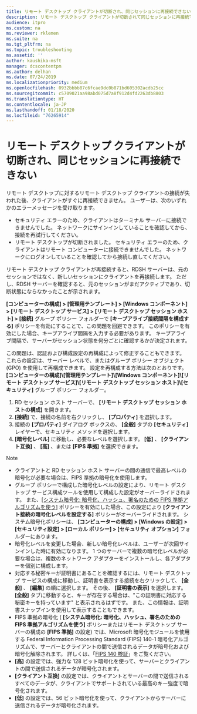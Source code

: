 ```yaml
---
title: リモート デスクトップ クライアントが切断され、同じセッションに再接続できない
description: リモート デスクトップ クライアントが切断されて同じセッションに再接続できない問題のトラブルシューティング。
audience: itpro
ms.custom: na
ms.reviewer: rklemen
ms.suite: na
ms.tgt_pltfrm: na
ms.topic: troubleshooting
ms.assetid: ''
author: kaushika-msft
manager: dcscontentpm
ms.author: delhan
ms.date: 07/24/2019
ms.localizationpriority: medium
ms.openlocfilehash: 0932bbbb87c6fcae9dc0b871bd605302acdb25cc
ms.sourcegitcommit: c5709021aa98abd075d7a8f912d4fd2263db8803
ms.translationtype: HT
ms.contentlocale: ja-JP
ms.lasthandoff: 01/18/2020
ms.locfileid: "76265914"
---
```

# <a name="remote-desktop-client-disconnects-and-cant-reconnect-to-the-same-session"></a>リモート デスクトップ クライアントが切断され、同じセッションに再接続できない

リモート デスクトップに対するリモート デスクトップ クライアントの接続が失われた後、クライアントがすぐに再接続できません。 ユーザーは、次のいずれかのエラーメッセージを受け取ります。

  - セキュリティ エラーのため、クライアントはターミナル サーバーに接続できませんでした。 ネットワークにサインインしていることを確認してから、接続を再試行してください。
  - リモート デスクトップが切断されました。 セキュリティ エラーのため、クライアントはリモート コンピューターに接続できませんでした。 ネットワークにログオンしていることを確認してから接続し直してください。

リモート デスクトップ クライアントが再接続すると、RDSH サーバーは、元のセッションではなく、新しいセッションにクライアントを再接続します。 ただし、RDSH サーバーを確認すると、元のセッションがまだアクティブであり、切断状態にならなかったことが示されます。

**[コンピューターの構成] > [管理用テンプレート] > [Windows コンポーネント] > [リモート デスクトップ サービス] > [リモート デスクトップ セッション ホスト] > [接続]** グループ ポリシー フォルダーで **[キープアライブ接続間隔を構成する]** ポリシーを有効にすることで、この問題を回避できます。 このポリシーを有効にした場合、キープアライブ間隔を入力する必要があります。 キープアライブ間隔で、サーバーがセッション状態を何分ごとに確認するかが決定されます。

この問題は、認証および構成設定の再構成によって修正することもできます。 これらの設定は、サーバー レベルで、またはグループ ポリシー オブジェクト (GPO) を使用して再構成できます。 設定を再構成する方法は次のとおりです。 **[コンピューターの構成]\\[管理用テンプレート]\\[Windows コンポーネント]\\[リモート デスクトップ サービス]\\[リモート デスクトップ セッション ホスト]\\[セキュリティ]** グループ ポリシー フォルダー。

1. RD セッション ホスト サーバーで、 **[リモート デスクトップ セッション ホストの構成]** を開きます。
2. **[接続]** で、接続の名前を右クリックし、 **[プロパティ]** を選択します。
3. 接続の **[プロパティ]** ダイアログ ボックスの、 **[全般]** タブの **[セキュリティ]** レイヤーで、セキュリティ メソッドを選択します。
4. **[暗号化レベル]** に移動し、必要なレベルを選択します。 **[低]** 、 **[クライアント互換]** 、 **[高]** 、または **[FIPS 準拠]** を選択できます。

> [!NOTE]  
>  - クライアントと RD セッション ホスト サーバーの間の通信で最高レベルの暗号化が必要な場合は、FIPS 準拠の暗号化を使用します。
>  - グループ ポリシーで構成した暗号化レベルの設定により、リモート デスクトップ サービス構成ツールを使用して構成した設定がオーバーライドされます。 また、[[システム暗号化: 暗号化、ハッシュ、署名のための FIPS 準拠アルゴリズムを使う]](https://docs.microsoft.com/windows/security/threat-protection/security-policy-settings/system-cryptography-use-fips-compliant-algorithms-for-encryption-hashing-and-signing) ポリシーを有効にした場合、この設定により **[クライアント接続の暗号化レベルを設定する]** ポリシーがオーバーライドされます。 システム暗号化ポリシーは、 **[コンピューターの構成] > [Windows の設定] > [セキュリティ設定] > [ローカル ポリシー] > [セキュリティ オプション]** フォルダーにあります。
>  - 暗号化レベルを変更した場合、新しい暗号化レベルは、ユーザーが次回サインインした時に有効になります。 1 つのサーバーで複数の暗号化レベルが必要な場合は、複数のネットワーク アダプターをインストールし、各アダプターを個別に構成します。
>  - 対応する秘密キーが証明書にあることを確認するには、リモート デスクトップ サービスの構成に移動し、証明書を表示する接続を右クリックして、 **[全般]** 、 **[編集]** の順に選択します。 その後、 **[証明書の表示]** を選択します。 **[全般]** タブに移動すると、キーが存在する場合は、"この証明書に対応する秘密キーを持っています" と表示されるはずです。 また、この情報は、証明書スナップインを使用して表示することもできます。
>  - FIPS 準拠の暗号化 ( **[システム暗号化: 暗号化、ハッシュ、署名のための FIPS 準拠アルゴリズムを使う]** ポリシーまたはリモート デスクトップ サーバーの構成の **[FIPS 準拠]** の設定) では、Microsoft 暗号化モジュールを使用する Federal Information Processing Standard (FIPS) 140-1 暗号化アルゴリズムで、サーバーとクライアントの間で送信されるデータが暗号化および暗号化解除されます。 詳しくは、「[FIPS 140 検証](https://docs.microsoft.com/windows/security/threat-protection/fips-140-validation)」をご覧ください。
>  - **[高]** の設定では、強力な 128 ビット暗号化を使って、サーバーとクライアントの間で送信されるデータが暗号化されます。
>  - **[クライアント互換]** の設定では、クライアントとサーバーの間で送信されるすべてのデータが、クライアントでサポートされている最高のキー強度で暗号化されます。
>  - **[低]** の設定では、56 ビット暗号化を使って、クライアントからサーバーに送信されるデータが暗号化されます。

